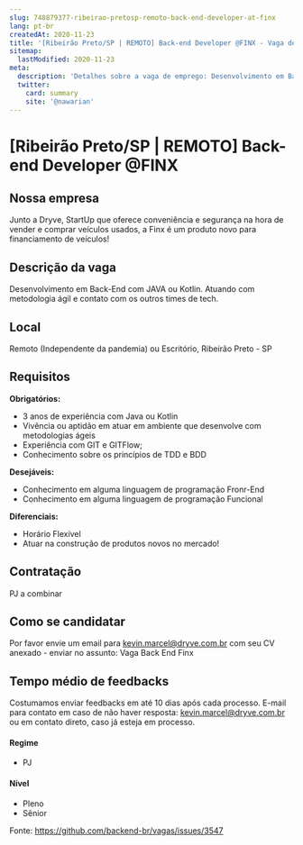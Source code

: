 ```yaml
---
slug: 748879377-ribeirao-pretosp-remoto-back-end-developer-at-finx
lang: pt-br
createdAt: 2020-11-23
title: '[Ribeirão Preto/SP | REMOTO] Back-end Developer @FINX - Vaga de Emprego'
sitemap:
  lastModified: 2020-11-23
meta:
  description: 'Detalhes sobre a vaga de emprego: Desenvolvimento em Back-End com JAVA ou Kotlin. Atuando com metodologia ágil e contato com os outros times de tech.'
  twitter:
    card: summary
    site: '@nawarian'
---
```


# [Ribeirão Preto/SP | REMOTO] Back-end Developer @FINX

## Nossa empresa
Junto a Dryve, StartUp que oferece conveniência e segurança na hora de vender e comprar veículos usados, a Finx é um produto novo para financiamento de veículos!

## Descrição da vaga

Desenvolvimento em Back-End com JAVA ou Kotlin. Atuando com metodologia ágil e contato com os outros times de tech.

## Local

Remoto (Independente da pandemia) ou Escritório, Ribeirão Preto - SP

## Requisitos

**Obrigatórios:**
- 3 anos de experiência com Java ou Kotlin
- Vivência ou aptidão em atuar em ambiente que desenvolve com metodologias ágeis
- Experiência com GIT e GITFlow; 
- Conhecimento sobre os princípios de TDD e BDD

**Desejáveis:**
- Conhecimento em alguma linguagem de programação Fronr-End
- Conhecimento em alguma linguagem de programação Funcional

**Diferenciais:**
- Horário Flexível
- Atuar na construção de produtos novos no mercado!

## Contratação

PJ a combinar

## Como se candidatar

Por favor envie um email para kevin.marcel@dryve.com.br com seu CV anexado - enviar no assunto: Vaga Back End Finx

## Tempo médio de feedbacks

Costumamos enviar feedbacks em até 10 dias após cada processo.
E-mail para contato em caso de não haver resposta: kevin.marcel@dryve.com.br ou em contato direto, caso já esteja em processo.

#### Regime
- PJ

#### Nível
- Pleno
- Sênior

Fonte: https://github.com/backend-br/vagas/issues/3547